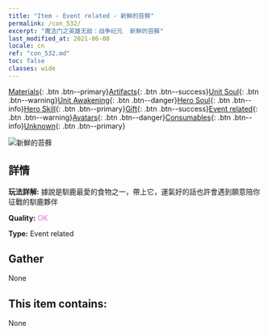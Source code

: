```yaml
---
title: "Item - Event related - 新鮮的苔蘚"
permalink: /con_532/
excerpt: "魔法门之英雄无敌：战争纪元  新鮮的苔蘚"
last_modified_at: 2021-06-08
locale: cn
ref: "con_532.md"
toc: false
classes: wide
---
```

 [Materials](/ItemsCN/){: .btn .btn--primary}[Artifacts](/ItemsCN/Artifacts/){: .btn .btn--success}[Unit Soul](/ItemsCN/UnitSoul/){: .btn .btn--warning}[Unit Awakening](/ItemsCN/UnitAwakening/){: .btn .btn--danger}[Hero Soul](/ItemsCN/HeroSoul/){: .btn .btn--info}[Hero Skill](/ItemsCN/HeroSkill/){: .btn .btn--primary}[Gift](/ItemsCN/Gift/){: .btn .btn--success}[Event related](/ItemsCN/Events/){: .btn .btn--warning}[Avatars](/ItemsCN/Avatars/){: .btn .btn--danger}[Consumables](/ItemsCN/Consumables/){: .btn .btn--info}[Unknown](/ItemsCN/Unknown/){: .btn .btn--primary}

 ![新鮮的苔蘚](/images/t/i_10018.png)

## 詳情
 **玩法詳解:** 據說是馴鹿最愛的食物之一，帶上它，運氣好的話也許會遇到願意陪你征戰的馴鹿夥伴

 **Quality:** <span style="color: #DA70D6">OK</span>

 **Type:** Event related

## Gather

  None

## This item contains:

  None

